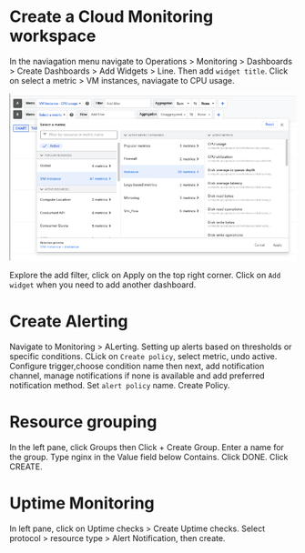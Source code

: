 # Create a Cloud Monitoring workspace
In the naviagation menu navigate to Operations > Monitoring > Dashboards > Create Dashboards > Add Widgets > Line. Then add `widget title`. Click on select a metric > VM instances, naviagate to CPU usage.

![cpu usage](images/cpu_usage.png)

Explore the add filter, click on Apply on the top right corner. Click on `Add widget` when you need to add another dashboard.

# Create Alerting
Navigate to Monitoring > ALerting. Setting up alerts based on thresholds or specific conditions. CLick on `Create policy`, select metric, undo active. Configure trigger,choose condition name then next, add notification channel, manage notifications if none is available and add preferred notification method. Set `alert policy` name. Create Policy.

# Resource grouping
In the left pane, click Groups then Click + Create Group. Enter a name for the group. Type nginx in the Value field below Contains. Click DONE. Click CREATE. 

# Uptime Monitoring
In left pane, click on Uptime checks > Create Uptime checks. Select protocol > resource type > Alert Notification, then create. 
